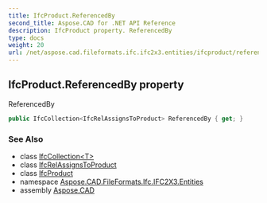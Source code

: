 ```yaml
---
title: IfcProduct.ReferencedBy
second_title: Aspose.CAD for .NET API Reference
description: IfcProduct property. ReferencedBy
type: docs
weight: 20
url: /net/aspose.cad.fileformats.ifc.ifc2x3.entities/ifcproduct/referencedby/
---
```

## IfcProduct.ReferencedBy property

ReferencedBy

```csharp
public IfcCollection<IfcRelAssignsToProduct> ReferencedBy { get; }
```

### See Also

* class [IfcCollection&lt;T&gt;](../../../aspose.cad.fileformats.ifc/ifccollection-1/)
* class [IfcRelAssignsToProduct](../../ifcrelassignstoproduct/)
* class [IfcProduct](../)
* namespace [Aspose.CAD.FileFormats.Ifc.IFC2X3.Entities](../../ifcproduct/)
* assembly [Aspose.CAD](../../../)


